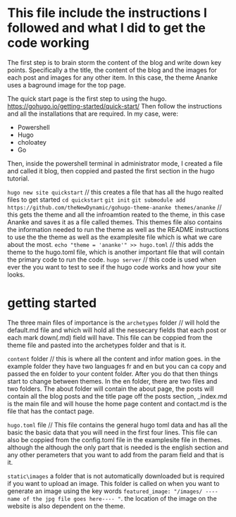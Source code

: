 # This file include the instructions I followed and what I did to get the code working
The first step is to brain storm the content of the blog and write down key points. 
Specifically a the title, the content of the blog and the images for each post and 
images for any other item. In this case, the theme Ananke uses a baground image for 
the top page.

The quick start page is the first step to using the hugo. https://gohugo.io/getting-started/quick-start/
Then follow the instructions and all the installations that are required. In my case,
were:
- Powershell
- Hugo
- choloatey 
- Go

Then, inside the powershell terminal in administrator mode, I created a file and called 
it blog, then coppied and pasted the first section in the hugo tutorial.

`hugo new site quickstart` // this creates a file that has all the hugo realted files 
    to get started
`cd quickstart`
`git init`
`git submodule add https://github.com/theNewDynamic/gohugo-theme-ananke themes/ananke` 
    // this gets the theme and all the infroamtion reated to the theme, in this case 
    Ananke and saves it as a file called themes. This themes file also contains the 
    information needed to run the theme as well as the README instructions to use the
    the theme as well as the examplesite file which is what we care about the most.
`echo "theme = 'ananke'" >> hugo.toml` // this adds the theme to the hugo.toml file,
    which is another important file that will contain the primary code to run the
    code.
`hugo server` // this code is used when ever the you want to test to see if the 
    hugo code works and how your site looks.

# getting started

The three main files of importance is the 
`archetypes` folder // will hold the default.md file and which will hold all the 
    nessecary fields that each post or each mark down(.md) field will have. This
    file can be coppied from the theme file and pasted into the archetypes folder
    and that is it. 

`content` folder // this is where all the content and infor mation goes. in the example 
    folder they have two languages fr and en but you can ca copy and passed the en folder
    to your content folder. After you do that then things start to change between themes. 
    In the en folder, there are two files and two folders. The about folder will contain 
    the about page, the posts will contain all the blog posts and the title page off the 
    posts section, _index.md is the main file and will house the home page content and 
    contact.md is the file that has the contact page.
    
`hugo.toml` file // This file contains the general hugo toml data and has all the basic 
    the basic data that you will need in the first four lines. This file can also be coppied
    from the config.toml file in the examplesite file in themes. although the although the 
    only part that is needed is the english section and any other perameters that you want to
    add from the param field and that is it.

`static\images` a folder that is not automatically downloaded but is required if you want to 
    upload an image. This folder is called on when you want to generate an image using the
    key words `featured_image: "/images/ ----name of the jpg file goes here---- "`. the
    location of the image on the website is also dependent on the theme. 


